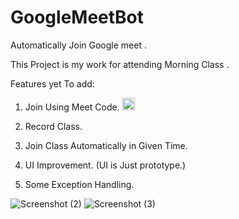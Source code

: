 # GoogleMeetBot
 Automatically Join Google meet .
 
 This Project is my work for attending Morning Class .

 Features yet To add:

 1. Join Using Meet Code. <img src="https://user-images.githubusercontent.com/76484161/147214825-80fbce9a-8cc2-4165-b787-31077ee8cd3b.png" height="20" width="20" >

 2. Record Class.
 3. Join Class Automatically in Given Time.
 4. UI Improvement. (UI is Just prototype.)
 5. Some Exception Handling.

![Screenshot (2)](https://user-images.githubusercontent.com/76484161/147201691-8f2cfa57-29f1-40e5-ae95-5e512ead44e0.png)
![Screenshot (3)](https://user-images.githubusercontent.com/76484161/147201696-708351d9-8a6f-4b3f-b10e-f68d212637ee.png)
